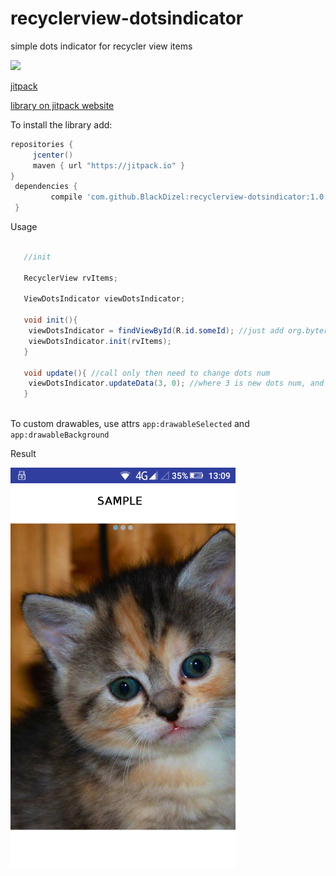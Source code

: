# recyclerview-dotsindicator
simple dots indicator for recycler view items

[![](https://jitpack.io/v/BlackDizel/recyclerview-dotsindicator.svg)](https://jitpack.io/#BlackDizel/recyclerview-dotsindicator)

[jitpack](https://github.com/jitpack)

[library on jitpack website](https://jitpack.io/#BlackDizel/recyclerview-dotsindicator)

To install the library add: 
 
   ```gradle
   repositories { 
        jcenter()
        maven { url "https://jitpack.io" }
   }
   	dependencies {
	        compile 'com.github.BlackDizel:recyclerview-dotsindicator:1.0.2'
	}
   ```  

Usage

```java
   
   //init
   
   RecyclerView rvItems;
   
   ViewDotsIndicator viewDotsIndicator;
   
   void init(){
	viewDotsIndicator = findViewById(R.id.someId); //just add org.byters.dotsindicator.ViewDotsIndicator to layout
	viewDotsIndicator.init(rvItems);
   }
   
   void update(){ //call only then need to change dots num
	viewDotsIndicator.updateData(3, 0); //where 3 is new dots num, and 0 is selected position
   }
   
```

To custom drawables, use attrs `app:drawableSelected` and `app:drawableBackground`

Result

<img src="https://raw.githubusercontent.com/BlackDizel/recyclerview-dotsindicator/master/dots.png" width="360" height="640"/>
	
